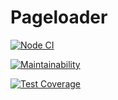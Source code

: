 # Pageloader

[![Node CI](https://github.com/andr-off/backend-project-lvl3/workflows/Node%20CI/badge.svg)](https://github.com/andr-off/backend-project-lvl3/actions)

[![Maintainability](https://api.codeclimate.com/v1/badges/dd9d66257676f61fc43a/maintainability)](https://codeclimate.com/github/andr-off/backend-project-lvl3/maintainability)

[![Test Coverage](https://api.codeclimate.com/v1/badges/dd9d66257676f61fc43a/test_coverage)](https://codeclimate.com/github/andr-off/backend-project-lvl3/test_coverage)
